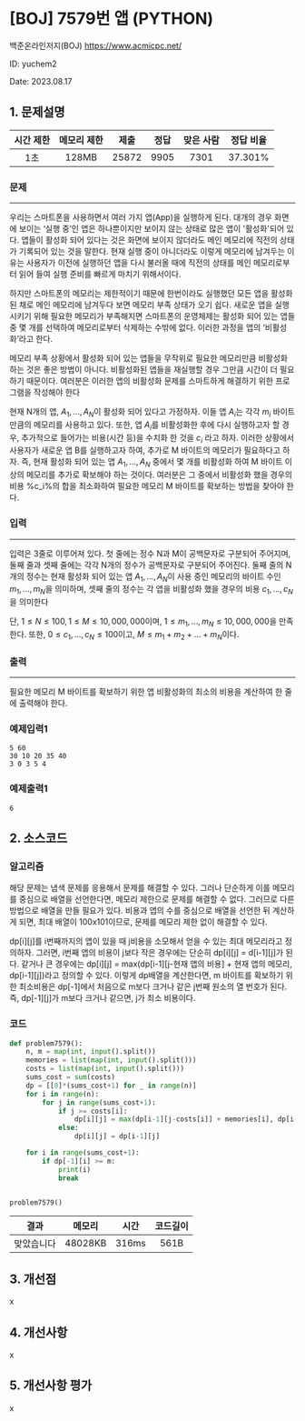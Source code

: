 # [BOJ] 7579번 앱 (PYTHON)
백준온라인저지(BOJ) https://www.acmicpc.net/

ID: yuchem2

Date: 2023.08.17
## 1. 문제설명
| 시간 제한 | 메모리 제한 | 제출  | 정답 | 맞은 사람 | 정답 비율 |
| :---: | :---: | :---: | :---: | :---: | :---: |
| 1초 | 128MB | 25872 | 9905 | 7301 | 37.301% |

### 문제
---
우리는 스마트폰을 사용하면서 여러 가지 앱(App)을 실행하게 된다. 대개의 경우 화면에 보이는 ‘실행 중’인 앱은 하나뿐이지만 보이지 않는 상태로 많은 앱이 '활성화'되어 있다. 앱들이 활성화 되어 있다는 것은 화면에 보이지 않더라도 메인 메모리에 직전의 상태가 기록되어 있는 것을 말한다. 현재 실행 중이 아니더라도 이렇게 메모리에 남겨두는 이유는 사용자가 이전에 실행하던 앱을 다시 불러올 때에 직전의 상태를 메인 메모리로부터 읽어 들여 실행 준비를 빠르게 마치기 위해서이다.

하지만 스마트폰의 메모리는 제한적이기 때문에 한번이라도 실행했던 모든 앱을 활성화된 채로 메인 메모리에 남겨두다 보면 메모리 부족 상태가 오기 쉽다. 새로운 앱을 실행시키기 위해 필요한 메모리가 부족해지면 스마트폰의 운영체제는 활성화 되어 있는 앱들 중 몇 개를 선택하여 메모리로부터 삭제하는 수밖에 없다. 이러한 과정을 앱의 ‘비활성화’라고 한다.

메모리 부족 상황에서 활성화 되어 있는 앱들을 무작위로 필요한 메모리만큼 비활성화 하는 것은 좋은 방법이 아니다. 비활성화된 앱들을 재실행할 경우 그만큼 시간이 더 필요하기 때문이다. 여러분은 이러한 앱의 비활성화 문제를 스마트하게 해결하기 위한 프로그램을 작성해야 한다

현재 N개의 앱, $A_1, ..., A_N$이 활성화 되어 있다고 가정하자. 이들 앱 $A_i$는 각각 $m_i$ 바이트만큼의 메모리를 사용하고 있다. 또한, 앱 $A_i$를 비활성화한 후에 다시 실행하고자 할 경우, 추가적으로 들어가는 비용(시간 등)을 수치화 한 것을 $c_i$ 라고 하자. 이러한 상황에서 사용자가 새로운 앱 B를 실행하고자 하여, 추가로 M 바이트의 메모리가 필요하다고 하자. 즉, 현재 활성화 되어 있는 앱 $A_1, ..., A_N$ 중에서 몇 개를 비활성화 하여 M 바이트 이상의 메모리를 추가로 확보해야 하는 것이다. 여러분은 그 중에서 비활성화 했을 경우의 비용 %c_i%의 합을 최소화하여 필요한 메모리 M 바이트를 확보하는 방법을 찾아야 한다.
### 입력
---
입력은 3줄로 이루어져 있다. 첫 줄에는 정수 N과 M이 공백문자로 구분되어 주어지며, 둘째 줄과 셋째 줄에는 각각 N개의 정수가 공백문자로 구분되어 주어진다. 둘째 줄의 N개의 정수는 현재 활성화 되어 있는 앱 $A_1, ..., A_N$이 사용 중인 메모리의 바이트 수인 $m_1, ..., m_N$을 의미하며, 셋째 줄의 정수는 각 앱을 비활성화 했을 경우의 비용 $c_1, ..., c_N$을 의미한다

단, $1 ≤ N ≤ 100, 1 ≤ M ≤ 10,000,000$이며, $1 ≤ m_1, ..., m_N ≤ 10,000,000$을 만족한다. 또한, $0 ≤ c_1, ..., c_N ≤ 100$이고, $M ≤ m_1 + m_2 + ... + m_N$이다.
### 출력
---
필요한 메모리 M 바이트를 확보하기 위한 앱 비활성화의 최소의 비용을 계산하여 한 줄에 출력해야 한다. 
### 예제입력1
```
5 60
30 10 20 35 40
3 0 3 5 4
```
### 예제출력1
```
6
```
## 2. 소스코드

### 알고리즘
해당 문제는 냅색 문제를 응용해서 문제를 해결할 수 있다. 그러나 단순하게 이를 메모리를 중심으로 배열을 선언한다면, 메모리 제한으로 문제를 해결할 수 없다.
그러므로 다른 방법으로 배열을 만들 필요가 있다. 비용과 앱의 수를 중심으로 배열을 선언한 뒤 계산하게 되면, 최대 배열이 100x101이므로, 문제를 메모리 제한 없이 해결할 수 있다.

dp[i][j]를 i번째까지의 앱이 있을 때 j비용을 소모해서 얻을 수 있는 최대 메모리라고 정의하자. 그러면, i번째 앱의 비용이 j보다 작은 경우에는 단순히 dp[i][j] = d[i-1][j]가 된다. 
같거나 큰 경우에는 dp[i][j] = max(dp[i-1][j-현재 앱의 비용] + 현재 앱의 메모리, dp[i-1][j])라고 정의할 수 있다. 이렇게 dp배열을 계산한다면, m 바이트를 확보하기 위한 최소비용은 
dp[-1]에서 처음으로 m보다 크거나 같은 j번째 원소의 열 번호가 된다. 즉, dp[-1][j]가 m보다 크거나 같으면, j가 최소 비용이다. 
### 코드
```Python
def problem7579():
    n, m = map(int, input().split())
    memories = list(map(int, input().split()))
    costs = list(map(int, input().split()))
    sums_cost = sum(costs)
    dp = [[0]*(sums_cost+1) for _ in range(n)]
    for i in range(n):
        for j in range(sums_cost+1):
            if j >= costs[i]:
                dp[i][j] = max(dp[i-1][j-costs[i]] + memories[i], dp[i-1][j])
            else:
                dp[i][j] = dp[i-1][j]

    for i in range(sums_cost+1):
        if dp[-1][i] >= m:
            print(i)
            break


problem7579()

```
| 결과 | 메모리 | 시간 | 코드길이 |
|:---:|:-----: | :---: | :----: |
| 맞았습니다 | 48028KB | 316ms | 561B |

## 3. 개선점
x
## 4. 개선사항
x
## 5. 개선사항 평가
x
